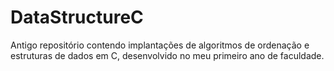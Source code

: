 # DataStructureC

Antigo repositório contendo implantações de algoritmos de ordenação e estruturas de dados em C, desenvolvido no meu primeiro ano de faculdade.
